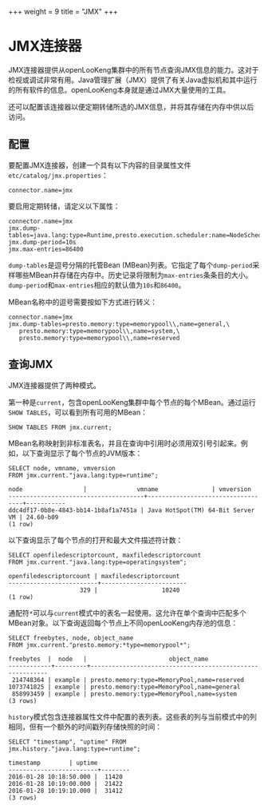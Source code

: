 +++
weight = 9
title = "JMX"
+++

# JMX连接器

JMX连接器提供从openLooKeng集群中的所有节点查询JMX信息的能力。这对于检视或调试非常有用。Java管理扩展（JMX）提供了有关Java虚拟机和其中运行的所有软件的信息。openLooKeng本身就是通过JMX大量使用的工具。

还可以配置该连接器以便定期转储所选的JMX信息，并将其存储在内存中供以后访问。

## 配置

要配置JMX连接器，创建一个具有以下内容的目录属性文件`etc/catalog/jmx.properties`：

```{.none}
connector.name=jmx
```

要启用定期转储，请定义以下属性：

```{.none}
connector.name=jmx
jmx.dump-tables=java.lang:type=Runtime,presto.execution.scheduler:name=NodeScheduler
jmx.dump-period=10s
jmx.max-entries=86400
```

`dump-tables`是逗号分隔的托管Bean (MBean)列表。它指定了每个`dump-period`采样哪些MBean并存储在内存中。历史记录将限制为`max-entries`条条目的大小。`dump-period`和`max-entries`相应的默认值为`10s`和`86400`。

MBean名称中的逗号需要按如下方式进行转义：

```{.none}
connector.name=jmx
jmx.dump-tables=presto.memory:type=memorypool\\,name=general,\
   presto.memory:type=memorypool\\,name=system,\
   presto.memory:type=memorypool\\,name=reserved
```

## 查询JMX

JMX连接器提供了两种模式。

第一种是`current`，包含openLooKeng集群中每个节点的每个MBean。通过运行`SHOW TABLES`，可以看到所有可用的MBean：

    SHOW TABLES FROM jmx.current;

MBean名称映射到非标准表名，并且在查询中引用时必须用双引号引起来。例如，以下查询显示了每个节点的JVM版本：

    SELECT node, vmname, vmversion
    FROM jmx.current."java.lang:type=runtime";

```{.none}
node                 |              vmname               | vmversion
--------------------------------------+-----------------------------------+-----------
ddc4df17-0b8e-4843-bb14-1b8af1a7451a | Java HotSpot(TM) 64-Bit Server VM | 24.60-b09
(1 row)
```

以下查询显示了每个节点的打开和最大文件描述符计数：

    SELECT openfiledescriptorcount, maxfiledescriptorcount
    FROM jmx.current."java.lang:type=operatingsystem";

```{.none}
openfiledescriptorcount | maxfiledescriptorcount
-------------------------+------------------------
                    329 |                  10240
(1 row)
```

通配符`*`可以与`current`模式中的表名一起使用。这允许在单个查询中匹配多个MBean对象。以下查询返回每个节点上不同openLooKeng内存池的信息：

    SELECT freebytes, node, object_name
    FROM jmx.current."presto.memory:*type=memorypool*";

```{.none}
freebytes  |  node   |                       object_name
------------+---------+----------------------------------------------------------
 214748364 | example | presto.memory:type=MemoryPool,name=reserved
1073741825 | example | presto.memory:type=MemoryPool,name=general
 858993459 | example | presto.memory:type=MemoryPool,name=system
(3 rows)
```

`history`模式包含连接器属性文件中配置的表列表。这些表的列与当前模式中的列相同，但有一个额外的时间戳列存储快照的时间：

    SELECT "timestamp", "uptime" FROM jmx.history."java.lang:type=runtime";

```{.none}
timestamp        | uptime
-------------------------+--------
2016-01-28 10:18:50.000 |  11420
2016-01-28 10:19:00.000 |  21422
2016-01-28 10:19:10.000 |  31412
(3 rows)
```